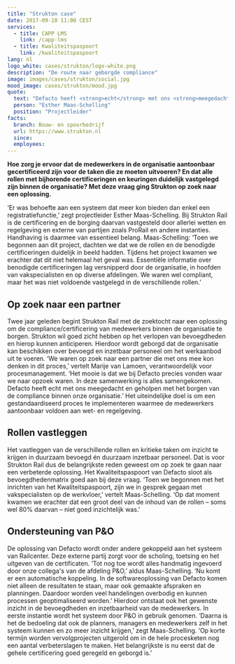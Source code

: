```yaml
---
title: "Strukton case"
date: 2017-09-10 11:00 CEST
services:
  - title: CAPP LMS
    link: /capp-lms
  - title: Kwaliteitspaspoort
    link: /kwaliteitspaspoort
lang: nl
logo_white: cases/strukton/logo-white.png
description: "De route naar geborgde compliance"
image: images/cases/strukton/social.jpg
mood_image: cases/strukton/mood.jpg
quote:
  text: "Defacto heeft <strong>echt</strong> met ons <strong>meegedacht</strong> en geholpen met het borgen van de compliance binnen onze organisatie."
  person: "Esther Maas-Schelling"
  position: "Projectleider"
facts:
  branch: Bouw- en spoorbedrijf
  url: https://www.strukton.nl
  since:
  employees:
---
```


**Hoe zorg je ervoor dat de medewerkers in de organisatie aantoonbaar gecertificeerd zijn voor de taken die ze moeten uitvoeren? En dat alle rollen met bijhorende certificeringen en keuringen duidelijk vastgelegd zijn binnen de organisatie? Met deze vraag ging Strukton op zoek naar een oplossing.**

‘Er was behoefte aan een systeem dat meer kon bieden dan enkel een registratiefunctie,’ zegt projectleider Esther Maas-Schelling.
Bij Strukton Rail is de certificering en de borging daarvan vastgesteld door allerlei wetten en regelgeving en externe van partijen zoals ProRail en andere instanties. Handhaving is daarmee van essentieel belang. Maas-Schelling: ‘Toen we begonnen aan dit project, dachten we dat we de rollen en de benodigde certificeringen duidelijk in beeld hadden. Tijdens het project kwamen we erachter dat dit niet helemaal het geval was. Essentiële informatie over benodigde certificeringen lag versnipperd door de organisatie, in hoofden van vakspecialisten en op diverse afdelingen. We waren wel compliant, maar het was niet voldoende vastgelegd in de verschillende rollen.’

## Op zoek naar een partner

Twee jaar geleden begint Strukton Rail met de zoektocht naar een oplossing om de compliance/certificering van medewerkers binnen de organisatie te borgen. Strukton wil goed zicht hebben op het verlopen van bevoegdheden en hierop kunnen anticiperen. Hierdoor wordt geborgd dat de organisatie kan beschikken over bevoegd en inzetbaar personeel om het werkaanbod uit te voeren.
‘We waren op zoek naar een partner die met ons mee kon denken in dit proces,’ vertelt Marije van Lamoen, verantwoordelijk voor procesmanagement. ‘Het mooie is dat we bij Defacto precies vonden waar we naar opzoek waren. In deze samenwerking is alles samengekomen. Defacto heeft echt met ons meegedacht en geholpen met het borgen van de compliance binnen onze organisatie.’ Het uiteindelijke doel is om een gestandaardiseerd proces te implementeren waarmee de medewerkers aantoonbaar voldoen aan wet- en regelgeving.

## Rollen vastleggen

Het vastleggen van de verschillende rollen en kritieke taken om inzicht te krijgen in duurzaam bevoegd én duurzaam inzetbaar personeel. Dat is voor Strukton Rail dus de belangrijkste reden geweest om op zoek te gaan naar een verbeterde oplossing. Het Kwaliteitspaspoort van Defacto sloot als bevoegdhedenmatrix goed aan bij deze vraag. ‘Toen we begonnen met het inrichten van het Kwaliteitspaspoort, zijn we in gesprek gegaan met vakspecialisten op de werkvloer,’ vertelt Maas-Schelling. ‘Op dat moment kwamen we erachter dat een groot deel van de inhoud van de rollen – soms wel 80% daarvan – niet goed inzichtelijk was.’

## Ondersteuning van P&O

De oplossing van Defacto wordt onder andere gekoppeld aan het systeem van Railcenter. Deze externe partij zorgt voor de scholing, toetsing en het uitgeven van de certificaten. ‘Tot nog toe wordt alles handmatig ingevoerd door onze collega's van de afdeling P&O,’ aldus Maas-Schelling. ‘Nu komt er een automatische koppeling. In de softwareoplossing van Defacto komen niet alleen de resultaten te staan, maar ook gemaakte afspraken en planningen. Daardoor worden veel handelingen overbodig en kunnen processen geoptimaliseerd worden.’ Hierdoor ontstaat ook het gewenste inzicht in de bevoegdheden en inzetbaarheid van de medewerkers. In eerste instantie wordt het systeem door P&O in gebruik genomen. ‘Daarna is het de bedoeling dat ook de planners, managers en medewerkers zelf in het systeem kunnen en zo meer inzicht krijgen,’ zegt Maas-Schelling. ‘Op korte termijn worden vervolgprojecten uitgerold om in de hele procesketen nog een aantal verbeterslagen te maken. Het belangrijkste is nu eerst dat de gehele certificering goed geregeld en geborgd is.’
